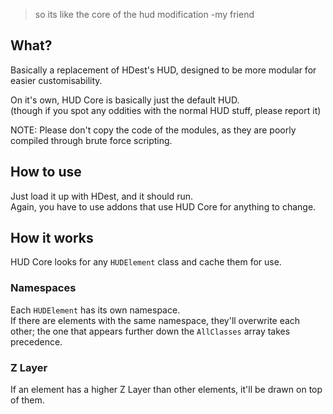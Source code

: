 > so its like the core of the hud modification   -my friend

## What?
Basically a replacement of HDest's HUD, designed to be more modular for easier customisability.

On it's own, HUD Core is basically just the default HUD.   
(though if you spot any oddities with the normal HUD stuff, please report it)

NOTE: Please don't copy the code of the modules, as they are poorly compiled through brute force scripting.

## How to use
Just load it up with HDest, and it should run.   
Again, you have to use addons that use HUD Core for anything to change.

## How it works
HUD Core looks for any `HUDElement` class and cache them for use.

### Namespaces
Each `HUDElement` has its own namespace.   
If there are elements with the same namespace, they'll overwrite each other; the one that appears further down the `AllClasses` array takes precedence.

### Z Layer
If an element has a higher Z Layer than other elements, it'll be drawn on top of them.
